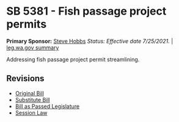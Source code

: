 # SB 5381 - Fish passage project permits
**Primary Sponsor:** [Steve Hobbs](/person/leg/steve.hobbs.md)
*Status: Effective date 7/25/2021.* | [leg.wa.gov summary](https://app.leg.wa.gov/billsummary?BillNumber=5381&Year=2021)

Addressing fish passage project permit streamlining.

## Revisions
* [Original Bill](1/)
* [Substitute Bill](S/)
* [Bill as Passed Legislature](S.PL/)
* [Session Law](S.SL/)